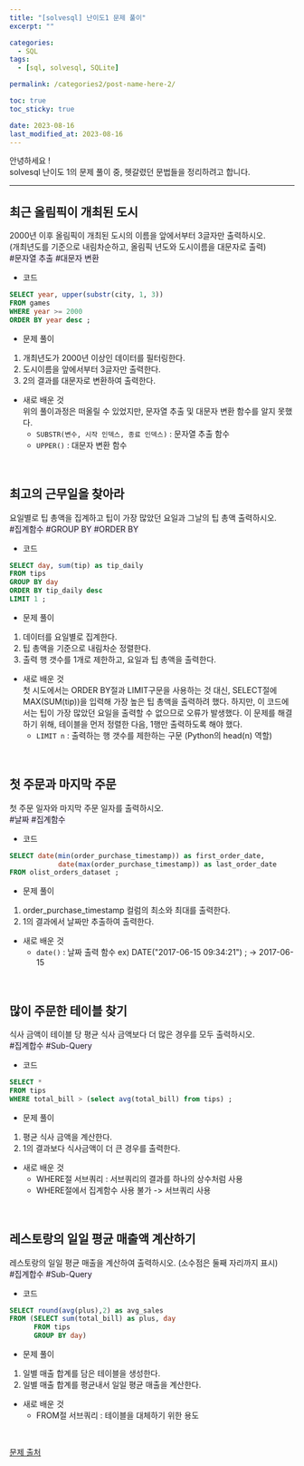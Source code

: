 ```yaml
---
title: "[solvesql] 난이도1 문제 풀이"
excerpt: ""

categories:
  - SQL
tags:
  - [sql, solvesql, SQLite]

permalink: /categories2/post-name-here-2/

toc: true
toc_sticky: true

date: 2023-08-16
last_modified_at: 2023-08-16
---
```

안녕하세요 !\
solvesql 난이도 1의 문제 풀이 중, 헷갈렸던 문법들을 정리하려고 합니다.

-----------------

## 최근 올림픽이 개최된 도시
2000년 이후 올림픽이 개최된 도시의 이름을 앞에서부터 3글자만 출력하시오.\
(개최년도를 기준으로 내림차순하고, 올림픽 년도와 도시이름을 대문자로 출력)\
<span style="background-color:#f5f0ff">\#문자열 추출 #대문자 변환</span>


* 코드
```sql
SELECT year, upper(substr(city, 1, 3))
FROM games
WHERE year >= 2000
ORDER BY year desc ;
```

* 문제 풀이
1. 개최년도가 2000년 이상인 데이터를 필터링한다.
2. 도시이름을 앞에서부터 3글자만 출력한다.
3. 2의 결과를 대문자로 변환하여 출력한다.

* 새로 배운 것\
위의 풀이과정은 떠올릴 수 있었지만, 문자열 추출 및 대문자 변환 함수를 알지 못했다.
	- `SUBSTR(변수, 시작 인덱스, 종료 인덱스)` : 문자열 추출 함수
	- `UPPER()` : 대문자 변환 함수

<br>

## 최고의 근무일을 찾아라
요일별로 팁 총액을 집계하고 팁이 가장 많았던 요일과 그날의 팁 총액 출력하시오.\
<span style="background-color:#f5f0ff">\#집계함수 #GROUP BY #ORDER BY</span>


* 코드
```sql  
SELECT day, sum(tip) as tip_daily
FROM tips
GROUP BY day
ORDER BY tip_daily desc
LIMIT 1 ;
```

* 문제 풀이
1. 데이터를 요일별로 집계한다.
2. 팁 총액을 기준으로 내림차순 정렬한다.
3. 출력 행 갯수를 1개로 제한하고, 요일과 팁 총액을 출력한다.


* 새로 배운 것\
첫 시도에서는 ORDER BY절과 LIMIT구문을 사용하는 것 대신, SELECT절에 MAX(SUM(tip))을 입력해 가장 높은 팁 총액을 출력하려 했다. 하지만, 이 코드에서는 팁이 가장 많았던 요일을 출력할 수 없으므로 오류가 발생했다. 이 문제를 해결하기 위해, 테이블을 먼저 정렬한 다음, 1행만 출력하도록 해야 했다.
	- `LIMIT n` : 출력하는 행 갯수를 제한하는 구문 (Python의 head(n) 역할)

<br>

## 첫 주문과 마지막 주문
첫 주문 일자와 마지막 주문 일자를 출력하시오.\
<span style="background-color:#f5f0ff">\#날짜 #집계함수</span>


* 코드
```sql
SELECT date(min(order_purchase_timestamp)) as first_order_date,
			date(max(order_purchase_timestamp)) as last_order_date
FROM olist_orders_dataset ;
```

* 문제 풀이
1. order_purchase_timestamp 컬럼의 최소와 최대를 출력한다. 
2. 1의 결과에서 날짜만 추출하여 출력한다.

* 새로 배운 것
	- `date()` : 날짜 출력 함수
	ex) DATE("2017-06-15 09:34:21") ; → 2017-06-15

<br>

## 많이 주문한 테이블 찾기
식사 금액이 테이블 당 평균 식사 금액보다 더 많은 경우를 모두 출력하시오.\
<span style="background-color:#f5f0ff">\#집계합수 #Sub-Query</span>

* 코드
```sql
SELECT *
FROM tips
WHERE total_bill > (select avg(total_bill) from tips) ;
```

* 문제 풀이
1. 평균 식사 금액을 계산한다.
2. 1의 결과보다 식사금액이 더 큰 경우를 출력한다. 

* 새로 배운 것
	- WHERE절 서브쿼리 : 서브쿼리의 결과를 하나의 상수처럼 사용
	- WHERE절에서 집계함수 사용 불가 -> 서브쿼리 사용

<br>

## 레스토랑의 일일 평균 매출액 계산하기
레스토랑의 일일 평균 매출을 계산하여 출력하시오. (소수점은 둘째 자리까지 표시)\
<span style="background-color:#f5f0ff">\#집계합수 #Sub-Query</span>

* 코드
```sql
SELECT round(avg(plus),2) as avg_sales
FROM (SELECT sum(total_bill) as plus, day 
      FROM tips 
      GROUP BY day)
```

* 문제 풀이
1. 일별 매출 합계를 담은 테이블을 생성한다.
2. 일별 매출 합계를 평균내서 일일 평균 매출을 계산한다.


* 새로 배운 것
	- FROM절 서브쿼리 : 테이블을 대체하기 위한 용도

<br>

[문제 출처]("https://solvesql.com/")
 




